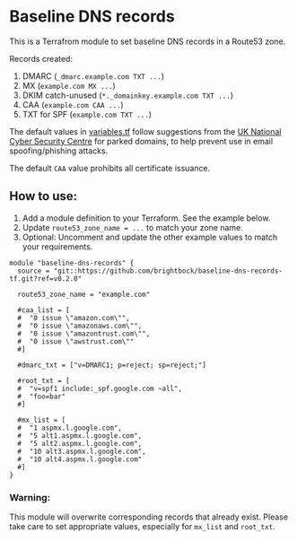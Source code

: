 # Baseline DNS records

This is a Terrafrom module to set baseline DNS records in a Route53 zone.

Records created:

1. DMARC (`_dmarc.example.com TXT ...`)
2. MX (`example.com MX ...`)
3. DKIM catch-unused (`*._domainkey.example.com TXT ...`)
4. CAA (`example.com CAA ...`)
5. TXT for SPF (`example.com TXT ...`)

The default values in [variables.tf](./variables.tf) follow suggestions from the [UK National Cyber Security Centre](https://www.ncsc.gov.uk/blog-post/protecting-parked-domains) for parked domains, to help prevent use in email spoofing/phishing attacks.

The default `CAA` value prohibits all certificate issuance.

## How to use:

1. Add a module definition to your Terraform. See the example below.
2. Update `route53_zone_name = ...` to match your zone name.
3. Optional: Uncomment and update the other example values to match your requirements.

```
module "baseline-dns-records" {
  source = "git::https://github.com/brightbock/baseline-dns-records-tf.git?ref=v0.2.0"
  
  route53_zone_name = "example.com"

  #caa_list = [
  #  "0 issue \"amazon.com\"",
  #  "0 issue \"amazonaws.com\"",
  #  "0 issue \"amazontrust.com\"",
  #  "0 issue \"awstrust.com\""
  #]

  #dmarc_txt = ["v=DMARC1; p=reject; sp=reject;"]

  #root_txt = [
  #  "v=spf1 include:_spf.google.com ~all",
  #  "foo=bar"
  #]

  #mx_list = [
  #  "1 aspmx.l.google.com",
  #  "5 alt1.aspmx.l.google.com",
  #  "5 alt2.aspmx.l.google.com",
  #  "10 alt3.aspmx.l.google.com",
  #  "10 alt4.aspmx.l.google.com"
  #]
}
```

### Warning:

This module will overwrite corresponding records that already exist. Please take care to set appropriate values, especially for `mx_list` and `root_txt`.
